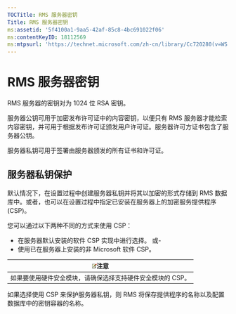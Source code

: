 ```yaml
---
TOCTitle: RMS 服务器密钥
Title: RMS 服务器密钥
ms:assetid: '5f4100a1-9aa5-42af-85c8-4bc691022f06'
ms:contentKeyID: 18112569
ms:mtpsurl: 'https://technet.microsoft.com/zh-cn/library/Cc720280(v=WS.10)'
---
```


RMS 服务器密钥
==============

RMS 服务器的密钥对为 1024 位 RSA 密钥。

服务器公钥可用于加密发布许可证中的内容密钥，以便只有 RMS 服务器才能检索内容密钥，并可用于根据发布许可证颁发用户许可证。服务器许可方证书包含了服务器公钥。

服务器私钥可用于签署由服务器颁发的所有证书和许可证。

服务器私钥保护
--------------

默认情况下，在设置过程中创建服务器私钥并将其以加密的形式存储到 RMS 数据库中。或者，也可以在设置过程中指定已安装在服务器上的加密服务提供程序 (CSP)。

您可以通过以下两种不同的方式来使用 CSP：

-   在服务器默认安装的软件 CSP 实现中进行选择。
    或-
-   使用已在服务器上安装的非 Microsoft 软件 CSP。

| ![](images/Cc720280.note(WS.10).gif)注意 |
|-----------------------------------------------------------------------|
| 如果要使用硬件安全模块，请确保选择支持硬件安全模块的 CSP。            |

如果选择使用 CSP 来保护服务器私钥，则 RMS 将保存提供程序的名称以及配置数据库中的密钥容器的名称。
